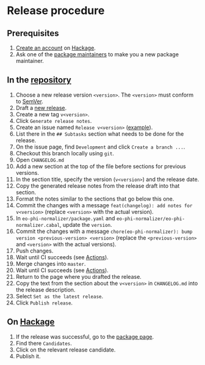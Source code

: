 # Release procedure

## Prerequisites

1. [Create an account](https://hackage.haskell.org/accounts) on [Hackage](https://hackage.haskell.org/).
1. Ask one of the [package maintainers](https://hackage.haskell.org/package/eo-phi-normalizer/maintainers/) to make you a new package maintainer.

## In the [repository](https://github.com/objectionary/eo-phi-normalizer)

1. Choose a new release version `<version>`. The `<version>` must conform to [SemVer](https://semver.org/).
1. Draft a [new release](https://github.com/objectionary/eo-phi-normalizer/releases/new).
1. Create a new tag `v<version>`.
1. Click `Generate release notes`.
1. Create an issue named `Release v<version>` ([example](https://github.com/objectionary/eo-phi-normalizer/issues/526)).
1. List there in the `## Subtasks` section what needs to be done for the release.
1. On the issue page, find `Development` and click `Create a branch ...`.
1. Checkout this branch locally using `git`.
1. Open `CHANGELOG.md`
1. Add a new section at the top of the file before sections for previous versions.
1. In the section title, specify the version (`v<version>`) and the release date.
1. Copy the generated release notes from the release draft into that section.
1. Format the notes similar to the sections that go below this one.
1. Commit the changes with a message `feat(changelog): add notes for v<version>` (replace `<version>` with the actual version).
1. In `eo-phi-normalizer/package.yaml` and `eo-phi-normalizer/eo-phi-normalizer.cabal`, update the `version`.
1. Commit the changes with a message `chore(eo-phi-normalizer): bump version <previous-version> <version>` (replace the `<previous-version>` and `<version>` with the actual versions).
1. Push changes.
1. Wait until CI succeeds (see [Actions](https://github.com/objectionary/eo-phi-normalizer/actions)).
1. Merge changes into `master`.
1. Wait until CI succeeds (see [Actions](https://github.com/objectionary/eo-phi-normalizer/actions)).
1. Return to the page where you drafted the release.
1. Copy the text from the section about the `v<version>` in `CHANGELOG.md` into the release description.
1. Select `Set as the latest release`.
1. Click `Publish release`.

## On [Hackage](https://hackage.haskell.org/)

1. If the release was successful, go to the [package page](https://hackage.haskell.org/package/eo-phi-normalizer).
1. Find there `Candidates`.
1. Click on the relevant release candidate.
1. Publish it.
